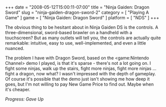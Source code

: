+++
date = "2008-05-12T15:00:11-07:00"
title = "Ninja Gaiden: Dragon Sword"
slug = "ninja-gaiden-dragon-sword-2"
category = [ "Playing A Game" ]
game = [ "Ninja Gaiden: Dragon Sword" ]
platform = [ "NDS" ]
+++

The obvious thing to be hesitant about in Ninja Gaiden DS is the controls.  A three-dimensional, sword-based brawler on a handheld with a touchscreen?  But as many outlets will tell you, the controls are actually quite remarkable: intuitive, easy to use, well-implemented, and even a little nuanced.

The problem I have with Dragon Sword, based on the <game:Nintendo Channel> demo I played, is that it's sparse - there's not a lot going on.  I fight some ninjas, walk up the stairs, fight more ninjas, fight more ninjas ... fight a dragon, now what?  I wasn't impressed with the depth of gameplay.  Of course it's possible that the demo just isn't showing me how deep it goes, but I'm not willing to pay New Game Price to find out.  Maybe when it's cheaper.

<i>Progress: Gave Up</i>
